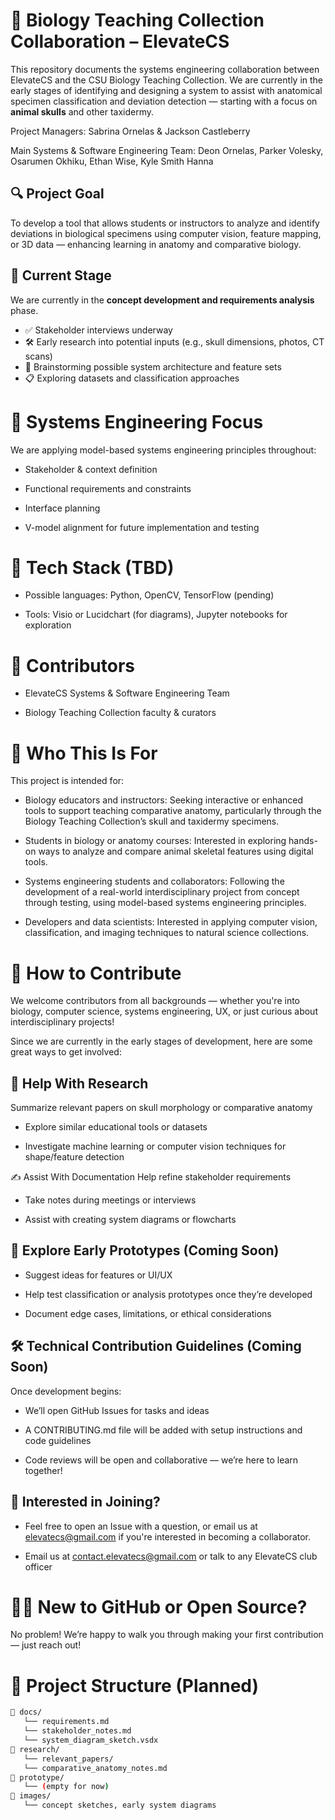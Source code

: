 # 🧠 Biology Teaching Collection Collaboration – ElevateCS

This repository documents the systems engineering collaboration between ElevateCS and the CSU Biology Teaching Collection. We are currently in the early stages of identifying and designing a system to assist with anatomical specimen classification and deviation detection — starting with a focus on **animal skulls** and other taxidermy.

Project Managers: Sabrina Ornelas & Jackson Castleberry

Main Systems & Software Engineering Team: Deon Ornelas, Parker Volesky, Osarumen Okhiku, Ethan Wise, Kyle Smith Hanna

## 🔍 Project Goal

To develop a tool that allows students or instructors to analyze and identify deviations in biological specimens using computer vision, feature mapping, or 3D data — enhancing learning in anatomy and comparative biology.

## 🧩 Current Stage

We are currently in the **concept development and requirements analysis** phase.

- ✅ Stakeholder interviews underway
- 🛠️ Early research into potential inputs (e.g., skull dimensions, photos, CT scans)
- 🧠 Brainstorming possible system architecture and feature sets
- 📋 Exploring datasets and classification approaches

# 🧠 Systems Engineering Focus
We are applying model-based systems engineering principles throughout:

- Stakeholder & context definition

- Functional requirements and constraints

- Interface planning

- V-model alignment for future implementation and testing

# 🧪 Tech Stack (TBD)
- Possible languages: Python, OpenCV, TensorFlow (pending)

- Tools: Visio or Lucidchart (for diagrams), Jupyter notebooks for exploration

# 🤝 Contributors
- ElevateCS Systems & Software Engineering Team

- Biology Teaching Collection faculty & curators

# 🎯 Who This Is For
This project is intended for:

- Biology educators and instructors:
Seeking interactive or enhanced tools to support teaching comparative anatomy, particularly through the Biology Teaching Collection’s skull and taxidermy specimens.

- Students in biology or anatomy courses:
Interested in exploring hands-on ways to analyze and compare animal skeletal features using digital tools.

- Systems engineering students and collaborators:
Following the development of a real-world interdisciplinary project from concept through testing, using model-based systems engineering principles.

- Developers and data scientists:
Interested in applying computer vision, classification, and imaging techniques to natural science collections.

# 🤝 How to Contribute
We welcome contributors from all backgrounds — whether you're into biology, computer science, systems engineering, UX, or just curious about interdisciplinary projects!
 
Since we are currently in the early stages of development, here are some great ways to get involved:

## 🧠  Help With Research 
Summarize relevant papers on skull morphology or comparative anatomy

- Explore similar educational tools or datasets

- Investigate machine learning or computer vision techniques for shape/feature detection

✍️ Assist With Documentation
Help refine stakeholder requirements

- Take notes during meetings or interviews

- Assist with creating system diagrams or flowcharts

## 🧪 Explore Early Prototypes (Coming Soon)
- Suggest ideas for features or UI/UX

- Help test classification or analysis prototypes once they’re developed

- Document edge cases, limitations, or ethical considerations

## 🛠️ Technical Contribution Guidelines (Coming Soon)
Once development begins:

- We’ll open GitHub Issues for tasks and ideas

- A CONTRIBUTING.md file will be added with setup instructions and code guidelines

- Code reviews will be open and collaborative — we’re here to learn together!

## 💬 Interested in Joining?
- Feel free to open an Issue with a question, or email us at elevatecs@gmail.com if you're interested in becoming a collaborator.

- Email us at contact.elevatecs@gmail.com or talk to any ElevateCS club officer

# 🧑‍🎓 New to GitHub or Open Source?
No problem! We’re happy to walk you through making your first contribution — just reach out!

# 📁 Project Structure (Planned)

```bash
📁 docs/
   └── requirements.md
   └── stakeholder_notes.md
   └── system_diagram_sketch.vsdx
📁 research/
   └── relevant_papers/
   └── comparative_anatomy_notes.md
📁 prototype/
   └── (empty for now)
📁 images/
   └── concept sketches, early system diagrams

